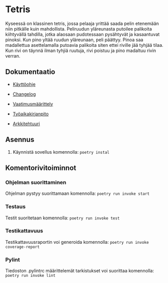 
# Tetris

Kyseessä on klassinen tetris, jossa pelaaja yrittää saada pelin etenemään niin pitkälle kuin mahdollista.
Peliruudun yläreunasta putoilee palikoita kiihtyvällä tahdilla, jotka alaosaan pudotessaan pysähtyvät ja kasaantuvat
pinoksi. Kun pino yltää ruudun yläreunaan, peli päättyy. Pinoa saa madallettua asettelamalla putoavia palikoita siten
ettei riville jää tyhjää tilaa. Kun rivi on täynnä ilman tyhjiä ruutuja, rivi poistuu ja pino madaltuu rivin verran.

## Dokumentaatio
- [Käyttöohje](https://github.com/MaaritVilen/ot-harjoitustyo/blob/master/dokumentaatio/kayttoohje.md)
- [Changelog](https://github.com/MaaritVilen/ot-harjoitustyo/blob/master/dokumentaatio/changelog.md)

- [Vaatimusmäärittely](https://github.com/MaaritVilen/ot-harjoitustyo/blob/master/dokumentaatio/vaatimusmaarittely.md)

- [Työaikakirjanpito](https://github.com/MaaritVilen/ot-harjoitustyo/blob/master/dokumentaatio/tuntikirjanpito.md)

- [Arkkitehtuuri](https://github.com/MaaritVilen/ot-harjoitustyo/blob/master/dokumentaatio/arkkitehtuuri.md)

## Asennus

1. Käynnistä sovellus komennolla:
`poetry instal`

## Komentorivitoiminnot
### Ohjelman suorittaminen

Ohjelman pystyy suorittamaan komennolla:
`poetry run invoke start`

### Testaus

Testit suoritetaan komennolla:
`poetry run invoke test`

### Testikattavuus

Testikattavuusraportin voi generoida komennolla:
`poetry run invoke coverage-report`

### Pylint

Tiedoston .pylintrc määrittelemät tarkistukset voi suorittaa komennolla:
`poetry run invoke lint`


